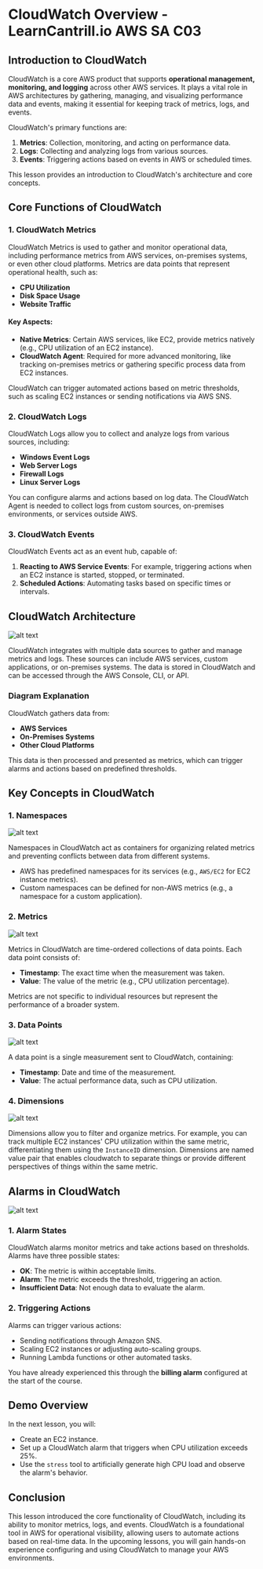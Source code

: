 # CloudWatch Overview - LearnCantrill.io AWS SA C03

## Introduction to CloudWatch

CloudWatch is a core AWS product that supports **operational management, monitoring, and logging** across other AWS services. It plays a vital role in AWS architectures by gathering, managing, and visualizing performance data and events, making it essential for keeping track of metrics, logs, and events.

CloudWatch's primary functions are:

1. **Metrics**: Collection, monitoring, and acting on performance data.
2. **Logs**: Collecting and analyzing logs from various sources.
3. **Events**: Triggering actions based on events in AWS or scheduled times.

This lesson provides an introduction to CloudWatch's architecture and core concepts.

## Core Functions of CloudWatch

### 1. **CloudWatch Metrics**

CloudWatch Metrics is used to gather and monitor operational data, including performance metrics from AWS services, on-premises systems, or even other cloud platforms. Metrics are data points that represent operational health, such as:

- **CPU Utilization**
- **Disk Space Usage**
- **Website Traffic**

#### Key Aspects:

- **Native Metrics**: Certain AWS services, like EC2, provide metrics natively (e.g., CPU utilization of an EC2 instance).
- **CloudWatch Agent**: Required for more advanced monitoring, like tracking on-premises metrics or gathering specific process data from EC2 instances.

CloudWatch can trigger automated actions based on metric thresholds, such as scaling EC2 instances or sending notifications via AWS SNS.

### 2. **CloudWatch Logs**

CloudWatch Logs allow you to collect and analyze logs from various sources, including:

- **Windows Event Logs**
- **Web Server Logs**
- **Firewall Logs**
- **Linux Server Logs**

You can configure alarms and actions based on log data. The CloudWatch Agent is needed to collect logs from custom sources, on-premises environments, or services outside AWS.

### 3. **CloudWatch Events**

CloudWatch Events act as an event hub, capable of:

1. **Reacting to AWS Service Events**: For example, triggering actions when an EC2 instance is started, stopped, or terminated.
2. **Scheduled Actions**: Automating tasks based on specific times or intervals.

## CloudWatch Architecture

![alt text](./Images/image-20.png)

CloudWatch integrates with multiple data sources to gather and manage metrics and logs. These sources can include AWS services, custom applications, or on-premises systems. The data is stored in CloudWatch and can be accessed through the AWS Console, CLI, or API.

### Diagram Explanation

CloudWatch gathers data from:

- **AWS Services**
- **On-Premises Systems**
- **Other Cloud Platforms**

This data is then processed and presented as metrics, which can trigger alarms and actions based on predefined thresholds.

## Key Concepts in CloudWatch

### 1. **Namespaces**

![alt text](./Images/image-21.png)

Namespaces in CloudWatch act as containers for organizing related metrics and preventing conflicts between data from different systems.

- AWS has predefined namespaces for its services (e.g., `AWS/EC2` for EC2 instance metrics).
- Custom namespaces can be defined for non-AWS metrics (e.g., a namespace for a custom application).

### 2. **Metrics**

![alt text](./Images/image-22.png)

Metrics in CloudWatch are time-ordered collections of data points. Each data point consists of:

- **Timestamp**: The exact time when the measurement was taken.
- **Value**: The value of the metric (e.g., CPU utilization percentage).

Metrics are not specific to individual resources but represent the performance of a broader system.

### 3. **Data Points**

![alt text](./Images/image-23.png)

A data point is a single measurement sent to CloudWatch, containing:

- **Timestamp**: Date and time of the measurement.
- **Value**: The actual performance data, such as CPU utilization.

### 4. **Dimensions**

![alt text](./Images/image-24.png)

Dimensions allow you to filter and organize metrics. For example, you can track multiple EC2 instances' CPU utilization within the same metric, differentiating them using the `InstanceID` dimension.
Dimensions are named value pair that enables cloudwatch to separate things or provide different perspectives of things within the same metric.

## Alarms in CloudWatch

![alt text](./Images/image-25.png)

### 1. **Alarm States**

CloudWatch alarms monitor metrics and take actions based on thresholds. Alarms have three possible states:

- **OK**: The metric is within acceptable limits.
- **Alarm**: The metric exceeds the threshold, triggering an action.
- **Insufficient Data**: Not enough data to evaluate the alarm.

### 2. **Triggering Actions**

Alarms can trigger various actions:

- Sending notifications through Amazon SNS.
- Scaling EC2 instances or adjusting auto-scaling groups.
- Running Lambda functions or other automated tasks.

You have already experienced this through the **billing alarm** configured at the start of the course.

## Demo Overview

In the next lesson, you will:

- Create an EC2 instance.
- Set up a CloudWatch alarm that triggers when CPU utilization exceeds 25%.
- Use the `stress` tool to artificially generate high CPU load and observe the alarm's behavior.

## Conclusion

This lesson introduced the core functionality of CloudWatch, including its ability to monitor metrics, logs, and events. CloudWatch is a foundational tool in AWS for operational visibility, allowing users to automate actions based on real-time data. In the upcoming lessons, you will gain hands-on experience configuring and using CloudWatch to manage your AWS environments.
